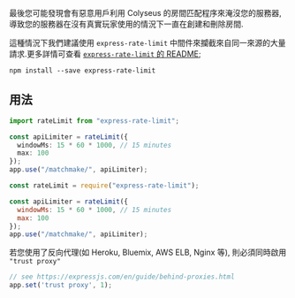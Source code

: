 最後您可能發現會有惡意用戶利用 Colyseus 的房間匹配程序來淹沒您的服務器,導致您的服務器在沒有真實玩家使用的情況下一直在創建和刪除房間.

這種情況下我們建議使用 `express-rate-limit` 中間件來攔截來自同一來源的大量請求.更多詳情可查看 [`express-rate-limit` 的 README](https://github.com/nfriedly/express-rate-limit);

```
npm install --save express-rate-limit
```

## 用法

```typescript fct_label="TypeScript"
import rateLimit from "express-rate-limit";

const apiLimiter = rateLimit({
  windowMs: 15 * 60 * 1000, // 15 minutes
  max: 100
});
app.use("/matchmake/", apiLimiter);
```

```javascript fct_label="JavaScript"
const rateLimit = require("express-rate-limit");

const apiLimiter = rateLimit({
  windowMs: 15 * 60 * 1000, // 15 minutes
  max: 100
});
app.use("/matchmake/", apiLimiter);
```

若您使用了反向代理(如 Heroku, Bluemix, AWS ELB, Nginx 等), 則必須同時啟用 `"trust proxy"`

```javascript
// see https://expressjs.com/en/guide/behind-proxies.html
app.set('trust proxy', 1);
```
